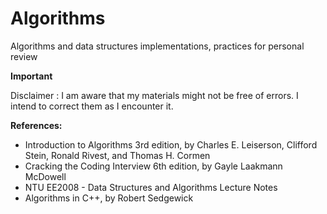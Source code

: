 # Algorithms
Algorithms and data structures implementations, practices for personal review

**Important**

Disclaimer : I am aware that my materials might not be free of errors. I intend to correct them as I encounter it.


**References:**
* Introduction to Algorithms 3rd edition, by Charles E. Leiserson, Clifford Stein, Ronald Rivest, and Thomas H. Cormen
* Cracking the Coding Interview 6th edition, by Gayle Laakmann McDowell
* NTU EE2008 - Data Structures and Algorithms Lecture Notes
* Algorithms in C++, by Robert Sedgewick
